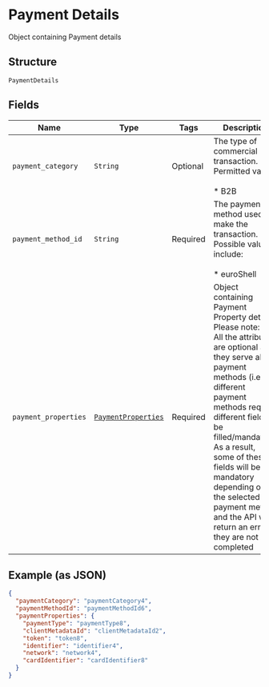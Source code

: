 
# Payment Details

Object containing Payment details

## Structure

`PaymentDetails`

## Fields

| Name | Type | Tags | Description |
|  --- | --- | --- | --- |
| `payment_category` | `String` | Optional | The type of commercial transaction. Permitted value\:<br><br>* B2B |
| `payment_method_id` | `String` | Required | The payment method used to make the transaction. Possible values include:<br><br>* euroShell |
| `payment_properties` | [`PaymentProperties`](../../doc/models/payment-properties.md) | Required | Object containing Payment Property details Please note:<br>All the attributes are optional as they serve all payment methods (i.e. different payment methods require different fields to be filled/mandated). As a result, some of these fields will be mandatory depending on the selected payment method and the API will return an error if they are not completed |

## Example (as JSON)

```json
{
  "paymentCategory": "paymentCategory4",
  "paymentMethodId": "paymentMethodId6",
  "paymentProperties": {
    "paymentType": "paymentType8",
    "clientMetadataId": "clientMetadataId2",
    "token": "token8",
    "identifier": "identifier4",
    "network": "network4",
    "cardIdentifier": "cardIdentifier8"
  }
}
```


